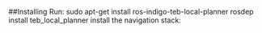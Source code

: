 ##Installing 
	Run:
		sudo apt-get install ros-indigo-teb-local-planner
		rosdep install teb_local_planner
      install the navigation stack:
	


